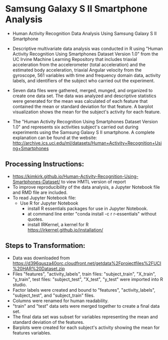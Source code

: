 # Samsung Galaxy S II Smartphone Analysis
- Human Activity Recognition Data Analysis Using Samsung Galaxy S II Smartphone

- Descriptive multivariate data analysis was conducted in R using "Human Activity Recognition Using Smartphones Dataset Version 1.0" from the UC Irvine Machine Learning Repository that includes triaxial acceleration from the accelerometer (total acceleration) and the estimated body acceleration, triaxial Angular velocity from the gyroscope, 561 variables with time and frequency domain data, activity labels, and identifiers of the subject who carried out the experiment.

- Seven data files were gathered, merged, munged, and organized to create one data set. The data was analyzed and descriptive statistics were generated for the mean was calculated of each feature that contained the mean or standard deviation for that feature. A barplot visualization shows the mean for the subject's activity for each feature.

- The "Human Activity Recognition Using Smartphones Dataset Version 1.0" and represents six activities subject's carried out during experiments using the Samsung Galaxy S II smartphone. A complete explanation can be found at the website: http://archive.ics.uci.edu/ml/datasets/Human+Activity+Recognition+Using+Smartphones

## Processing Instructions:
- https://kimkirk.github.io/Human-Activity-Recognition-Using-Smartphones-Dataset/ to view HMTL version of report
- To improve reproducibility of the data analysis, a Jupyter Notebook file and RMD file are included.
- To read Jupyter Notebook file:
  - Use R for Jupyter Notebook
    - install R essentials packages for use in Jupyter Notebook.
    - at command line enter "conda install -c r r-essentials" without quotes.
    - install IRKernel, a kernel for R https://irkernel.github.io/installation/

## Steps to Transformation:
- Data was downloaded from https://d396qusza40orc.cloudfront.net/getdata%2Fprojectfiles%2FUCI%20HAR%20Dataset.zip
- Files "features", "activity_labels", train files: "subject_train", "X_train", "y_train", test files: "subject_test", "X_test", "y_test" were imported into R studio. 
- Factor labels were created and bound to "features", "activity_labels", "subject_test", and "subject_train" files.
- Columns were renamed for human readability.
- "train" and "test" data sets were merged together to create a final data set.
- The final data set was subset for variables representing the mean and standard deviation of the features.
- Barplots were created for each subject's activity showing the mean for features variables. 
